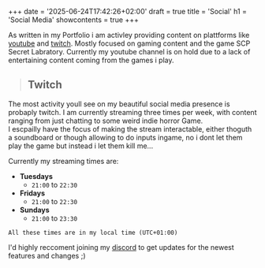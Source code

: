 +++
date = '2025-06-24T17:42:26+02:00'
draft = true
title = 'Social'
h1 = 'Social Media'
showcontents = true
+++


As written in my Portfolio i am activley providing content on plattforms like [youtube]() and [twitch](). Mostly focused on gaming content and the game SCP Secret Labratory.
Currently my youtube channel is on hold due to a lack of entertaining content coming from the games i play. 

> ## Twitch
The most activity youll see on my beautiful social media presence is probaply twitch. I am currently streaming three times per week, with content ranging from just chatting to some weird indie horror Game. \
I escpailly have the focus of making the stream interactable, either thoguth a soundboard or though allowing to do inputs ingame, no i dont let them play the game but instead i let them kill me...

Currently my streaming times are:

- **Tuesdays**
    - `21:00` to `22:30`
- **Fridays**
    - `21:00` to `22:30`
- **Sundays**
    - `21:00` to `23:30`

```
All these times are in my local time (UTC+01:00)
```
I'd highly reccoment joining my [discord](discord.gg/SvaP4wS7rz) to get updates for the newest features and changes ;)
